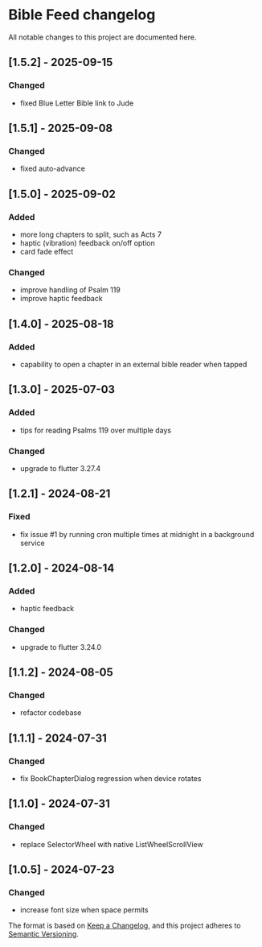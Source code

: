 # Bible Feed changelog

All notable changes to this project are documented here.


## [1.5.2] - 2025-09-15

### Changed
- fixed Blue Letter Bible link to Jude


## [1.5.1] - 2025-09-08

### Changed
- fixed auto-advance


## [1.5.0] - 2025-09-02

### Added
- more long chapters to split, such as Acts 7
- haptic (vibration) feedback on/off option
- card fade effect

### Changed
- improve handling of Psalm 119
- improve haptic feedback


## [1.4.0] - 2025-08-18

### Added
- capability to open a chapter in an external bible reader when tapped


## [1.3.0] - 2025-07-03

### Added
- tips for reading Psalms 119 over multiple days

### Changed
- upgrade to flutter 3.27.4


## [1.2.1] - 2024-08-21

### Fixed
- fix issue #1 by running cron multiple times at midnight in a background service


## [1.2.0] - 2024-08-14

### Added
- haptic feedback

### Changed
- upgrade to flutter 3.24.0


## [1.1.2] - 2024-08-05

### Changed
- refactor codebase


## [1.1.1] - 2024-07-31

### Changed
- fix BookChapterDialog regression when device rotates


## [1.1.0] - 2024-07-31

### Changed
- replace SelectorWheel with native ListWheelScrollView


## [1.0.5] - 2024-07-23

### Changed
- increase font size when space permits


The format is based on [Keep a Changelog](https://keepachangelog.com/en/1.1.0/),
and this project adheres to [Semantic Versioning](https://semver.org/spec/v2.0.0.html).
